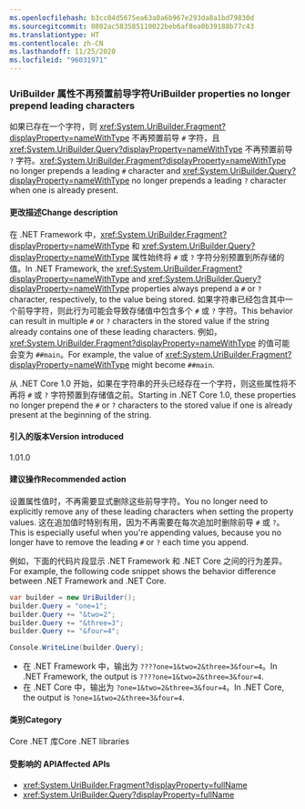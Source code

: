 ```yaml
---
ms.openlocfilehash: b3cc04d5675ea63a0a6b967e293da8a1bd79830d
ms.sourcegitcommit: 0802ac583585110022beb6af8ea0b39188b77c43
ms.translationtype: HT
ms.contentlocale: zh-CN
ms.lasthandoff: 11/25/2020
ms.locfileid: "96031971"
---
```

### <a name="uribuilder-properties-no-longer-prepend-leading-characters"></a><span data-ttu-id="9d276-101">UriBuilder 属性不再预置前导字符</span><span class="sxs-lookup"><span data-stu-id="9d276-101">UriBuilder properties no longer prepend leading characters</span></span>

<span data-ttu-id="9d276-102">如果已存在一个字符，则 <xref:System.UriBuilder.Fragment?displayProperty=nameWithType> 不再预置前导 `#` 字符，且 <xref:System.UriBuilder.Query?displayProperty=nameWithType> 不再预置前导 `?` 字符。</span><span class="sxs-lookup"><span data-stu-id="9d276-102"><xref:System.UriBuilder.Fragment?displayProperty=nameWithType> no longer prepends a leading `#` character and <xref:System.UriBuilder.Query?displayProperty=nameWithType> no longer prepends a leading `?` character when one is already present.</span></span>

#### <a name="change-description"></a><span data-ttu-id="9d276-103">更改描述</span><span class="sxs-lookup"><span data-stu-id="9d276-103">Change description</span></span>

<span data-ttu-id="9d276-104">在 .NET Framework 中，<xref:System.UriBuilder.Fragment?displayProperty=nameWithType> 和 <xref:System.UriBuilder.Query?displayProperty=nameWithType> 属性始终将 `#` 或 `?` 字符分别预置到所存储的值。</span><span class="sxs-lookup"><span data-stu-id="9d276-104">In .NET Framework, the <xref:System.UriBuilder.Fragment?displayProperty=nameWithType> and <xref:System.UriBuilder.Query?displayProperty=nameWithType> properties always prepend a `#` or `?` character, respectively, to the value being stored.</span></span> <span data-ttu-id="9d276-105">如果字符串已经包含其中一个前导字符，则此行为可能会导致存储值中包含多个 `#` 或 `?` 字符。</span><span class="sxs-lookup"><span data-stu-id="9d276-105">This behavior can result in multiple `#` or `?` characters in the stored value if the string already contains one of these leading characters.</span></span> <span data-ttu-id="9d276-106">例如，<xref:System.UriBuilder.Fragment?displayProperty=nameWithType> 的值可能会变为 `##main`。</span><span class="sxs-lookup"><span data-stu-id="9d276-106">For example, the value of <xref:System.UriBuilder.Fragment?displayProperty=nameWithType> might become `##main`.</span></span>

<span data-ttu-id="9d276-107">从 .NET Core 1.0 开始，如果在字符串的开头已经存在一个字符，则这些属性将不再将 `#` 或 `?` 字符预置到存储值之前。</span><span class="sxs-lookup"><span data-stu-id="9d276-107">Starting in .NET Core 1.0, these properties no longer prepend the `#` or `?` characters to the stored value if one is already present at the beginning of the string.</span></span>

#### <a name="version-introduced"></a><span data-ttu-id="9d276-108">引入的版本</span><span class="sxs-lookup"><span data-stu-id="9d276-108">Version introduced</span></span>

<span data-ttu-id="9d276-109">1.0</span><span class="sxs-lookup"><span data-stu-id="9d276-109">1.0</span></span>

#### <a name="recommended-action"></a><span data-ttu-id="9d276-110">建议操作</span><span class="sxs-lookup"><span data-stu-id="9d276-110">Recommended action</span></span>

<span data-ttu-id="9d276-111">设置属性值时，不再需要显式删除这些前导字符。</span><span class="sxs-lookup"><span data-stu-id="9d276-111">You no longer need to explicitly remove any of these leading characters when setting the property values.</span></span> <span data-ttu-id="9d276-112">这在追加值时特别有用，因为不再需要在每次追加时删除前导 `#` 或 `?`。</span><span class="sxs-lookup"><span data-stu-id="9d276-112">This is especially useful when you're appending values, because you no longer have to remove the leading `#` or `?` each time you append.</span></span>

<span data-ttu-id="9d276-113">例如，下面的代码片段显示 .NET Framework 和 .NET Core 之间的行为差异。</span><span class="sxs-lookup"><span data-stu-id="9d276-113">For example, the following code snippet shows the behavior difference between .NET Framework and .NET Core.</span></span>

```csharp
var builder = new UriBuilder();
builder.Query = "one=1";
builder.Query += "&two=2";
builder.Query += "&three=3";
builder.Query += "&four=4";

Console.WriteLine(builder.Query);
```

- <span data-ttu-id="9d276-114">在 .NET Framework 中，输出为 `????one=1&two=2&three=3&four=4`。</span><span class="sxs-lookup"><span data-stu-id="9d276-114">In .NET Framework, the output is `????one=1&two=2&three=3&four=4`.</span></span>
- <span data-ttu-id="9d276-115">在 .NET Core 中，输出为 `?one=1&two=2&three=3&four=4`。</span><span class="sxs-lookup"><span data-stu-id="9d276-115">In .NET Core, the output is `?one=1&two=2&three=3&four=4`.</span></span>

#### <a name="category"></a><span data-ttu-id="9d276-116">类别</span><span class="sxs-lookup"><span data-stu-id="9d276-116">Category</span></span>

<span data-ttu-id="9d276-117">Core .NET 库</span><span class="sxs-lookup"><span data-stu-id="9d276-117">Core .NET libraries</span></span>

#### <a name="affected-apis"></a><span data-ttu-id="9d276-118">受影响的 API</span><span class="sxs-lookup"><span data-stu-id="9d276-118">Affected APIs</span></span>

- <xref:System.UriBuilder.Fragment?displayProperty=fullName>
- <xref:System.UriBuilder.Query?displayProperty=fullName>

<!--

#### Affected APIs

- `T:System.UriBuilder.Fragment`
- `T:System.UriBuilder.Query`

-->
